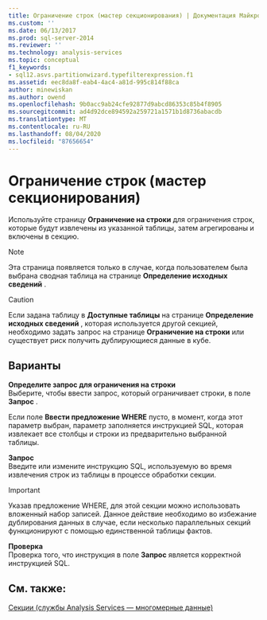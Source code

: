 ```yaml
---
title: Ограничение строк (мастер секционирования) | Документация Майкрософт
ms.custom: ''
ms.date: 06/13/2017
ms.prod: sql-server-2014
ms.reviewer: ''
ms.technology: analysis-services
ms.topic: conceptual
f1_keywords:
- sql12.asvs.partitionwizard.typefilterexpression.f1
ms.assetid: eec8da8f-eab4-4ac4-a81d-995c814f88ca
author: minewiskan
ms.author: owend
ms.openlocfilehash: 9b0acc9ab24cfe92877d9abcd86353c85b4f8905
ms.sourcegitcommit: ad4d92dce894592a259721a1571b1d8736abacdb
ms.translationtype: MT
ms.contentlocale: ru-RU
ms.lasthandoff: 08/04/2020
ms.locfileid: "87656654"
---
```

# <a name="restrict-rows-partition-wizard"></a>Ограничение строк (мастер секционирования)
  Используйте страницу **Ограничение на строки** для ограничения строк, которые будут извлечены из указанной таблицы, затем агрегированы и включены в секцию.  
  
> [!NOTE]  
>   Эта страница появляется только в случае, когда пользователем была выбрана сводная таблица на странице **Определение исходных сведений** .  
  
> [!CAUTION]  
>   Если задана таблицу в **Доступные таблицы** на странице **Определение исходных сведений** , которая используется другой секцией, необходимо задать запрос на странице **Ограничение на строки** или существует риск получить дублирующиеся данные в кубе.  
  
## <a name="options"></a>Варианты  
 **Определите запрос для ограничения на строки**  
 Выберите, чтобы ввести запрос, который ограничивает строки, в поле **Запрос** .  
  
 Если поле **Ввести предложение WHERE** пусто, в момент, когда этот параметр выбран, параметр заполняется инструкцией SQL, которая извлекает все столбцы и строки из предварительно выбранной таблицы.  
  
 **Запрос**  
 Введите или измените инструкцию SQL, используемую во время извлечения строк из таблицы в процессе обработки секции.  
  
> [!IMPORTANT]  
>  Указав предложение WHERE, для этой секции можно использовать вложенный набор записей. Данное действие необходимо во избежание дублирования данных в случае, если несколько параллельных секций функционируют с помощью единственной таблицы фактов.  
  
 **Проверка**  
 Проверка того, что инструкция в поле **Запрос** является корректной инструкцией SQL.  
  
## <a name="see-also"></a>См. также:  
 [Секции (службы Analysis Services — многомерные данные)](multidimensional-models-olap-logical-cube-objects/partitions-analysis-services-multidimensional-data.md)  
  
  
